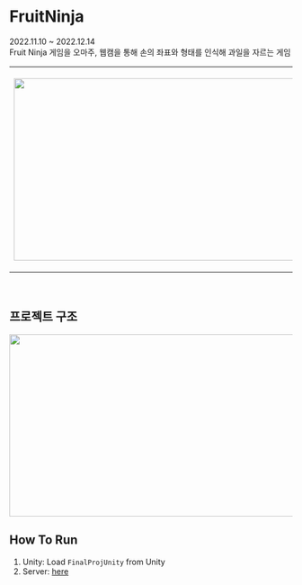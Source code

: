 # FruitNinja

2022.11.10 ~ 2022.12.14  
Fruit Ninja 게임을 오마주, 웹캠을 통해 손의 좌표와 형태를 인식해 과일을 자르는 게임  

<table border=0.1px>
	<th>
    <p align="center">
      <img src="https://user-images.githubusercontent.com/77962265/207602777-814b9538-6d37-412d-bc75-26bf5a44e0fe.png" height="324px" width="576px"
    </p>
  </th>
	<th>
    <p align="center">
      <img src="https://user-images.githubusercontent.com/77962265/207605790-cff5cd42-9ac9-47e8-8d67-a288a0ae6bfb.png" height="324px" width="576px"
    </p>
  </th>
</table>


<br>

## 프로젝트 구조
<p align="center">
<img src="https://user-images.githubusercontent.com/77962265/207602097-c90bc5e7-72f5-4c46-9b25-d0937e49cf74.png" height="324px" width="576px"
</p>

<br>

## How To Run  
1. Unity: Load `FinalProjUnity` from Unity
2. Server: [here](./Server/Flask/README.md)

